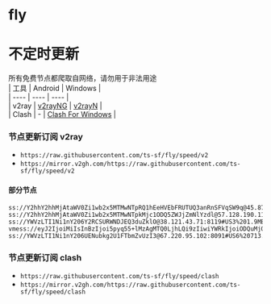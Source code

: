 # fly
# 不定时更新
所有免费节点都爬取自网络，请勿用于非法用途  
|  工具  | Android  | Windows  |  
|  ----  | ----   | ----  |  
| v2ray  | [v2rayNG](https://github.com/2dust/v2rayNG/releases) | [v2rayN](https://github.com/2dust/v2rayN/releases) |  
| Clash  | - | [Clash For Windows](https://github.com/2dust/clashN/releases) | 
  
### 节点更新订阅  v2ray
- `https://raw.githubusercontent.com/ts-sf/fly/speed/v2`  
- `https://mirror.v2gh.com/https://raw.githubusercontent.com/ts-sf/fly/speed/v2`  

#### 部分节点  
``` 
ss://Y2hhY2hhMjAtaWV0Zi1wb2x5MTMwNTpRQ1hEeHVEbFRUTUQ3anRnSFVqSW9q@45.87.175.199:8080#%E6%9C%AA%E7%9F%A513%201.8MB%2Fs
ss://Y2hhY2hhMjAtaWV0Zi1wb2x5MTMwNTpkMjc1ODQ5ZWJjZmNlYzdl@57.128.190.110:11703#%E6%9C%AA%E7%9F%A515%205.9MB%2Fs
ss://YWVzLTI1Ni1nY206Y2RCSURWNDJEQ3duZklO@38.121.43.71:8119#US3%201.9MB%2Fs
vmess://eyJ2IjoiMiIsInBzIjoi5pyq55+lMzAgMTQ0LjhLQi9zIiwiYWRkIjoiODQuMjQ3LjE0OC4xOTIiLCJwb3J0IjoiNDQzOTYiLCJpZCI6IjNjYTM1ZTBhLWU0MzAtNDNmZS05YzEyLTJlMmVlYTcwZjg3MyIsImFpZCI6IjAiLCJzY3kiOiJhdXRvIiwibmV0IjoidGNwIiwidHlwZSI6Im5vbmUiLCJob3N0IjoiIiwicGF0aCI6IiIsInRscyI6IiIsInNuaSI6IiIsInRlc3RfbmFtZSI6IjMwIn0=
ss://YWVzLTI1Ni1nY206UENubkg2U1FTbmZvUzI3@67.220.95.102:8091#US6%20713.1KB%2Fs
```
### 节点更新订阅  clash
- `https://raw.githubusercontent.com/ts-sf/fly/speed/clash`  
- `https://mirror.v2gh.com/https://raw.githubusercontent.com/ts-sf/fly/speed/clash`  



